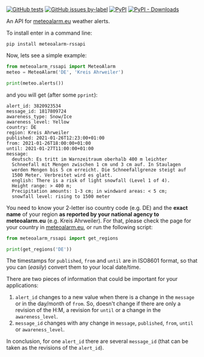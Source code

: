 [![GitHub tests](https://github.com/xlcnd/meteoalarm-rssapi/workflows/tests/badge.svg)][2]
[![GitHub issues by-label](https://img.shields.io/github/issues/xlcnd/meteoalarm-rssapi/bug?label=bugs)][3]
[![PyPI](https://img.shields.io/pypi/v/meteoalarm-rssapi)][1]
[![PyPI - Downloads](https://img.shields.io/pypi/dm/meteoalarm-rssapi)][1]


An API for [meteoalarm.eu](https://www.meteoalarm.eu/) weather alerts.

To install enter in a command line:

```
pip install meteoalarm-rssapi
```

Now, lets see a simple example:

```python
from meteoalarm_rssapi import MeteoAlarm
meteo = MeteoAlarm('DE', 'Kreis Ahrweiler')

print(meteo.alerts())
```


and you will get (after some `pprint`):

```
alert_id: 3820923534
message_id: 1817809724
awareness_type: Snow/Ice
awareness_level: Yellow
country: DE
region: Kreis Ahrweiler
published: 2021-01-26T12:23:00+01:00
from: 2021-01-26T18:00:00+01:00
until: 2021-01-27T11:00:00+01:00
message:
  deutsch: Es tritt im Warnzeitraum oberhalb 400 m leichter
  Schneefall mit Mengen zwischen 1 cm und 3 cm auf. In Staulagen
  werden Mengen bis 5 cm erreicht. Die Schneefallgrenze steigt auf
  1500 Meter. Verbreitet wird es glatt.
  english: There is a risk of light snowfall (Level 1 of 4).
  Height range: > 400 m;
  Precipitation amounts: 1-3 cm; in windward areas: < 5 cm;
  snowfall level: rising to 1500 meter
```


You need to know your 2-letter iso country code (e.g. DE) and the **exact name** of your region
**as reported by your national agency to meteoalarm.eu** (e.g. Kreis Ahrweiler). For that, 
please check the page for your country in [meteoalarm.eu](https://www.meteoalarm.eu/),
or run the following script:

```python
from meteoalarm_rssapi import get_regions

print(get_regions('DE'))
```


The timestamps for `published`, `from` and `until` are in ISO8601 format, so that you can 
(*easily*) convert them to your local date/time. 


There are two pieces of information that could be important for your applications:

1. `alert_id` changes to a new value when there is a change in the `message` or in the 
   day/month of `from`. So, doesn't change if there are only a revision of the H:M, a revision
   for `until` or a change in the `awareness_level`.
2. `message_id` changes with any change in `message`, `published`, `from`, `until` or `awareness_level`.

In conclusion, for one `alert_id` there are several `message_id` 
(that can be taken as the revisions of the `alert_id`).


[1]: https://pypi.org/project/meteoalarm-rssapi/
[2]: https://github.com/xlcnd/meteoalarm-rssapi/actions
[3]: https://github.com/xlcnd/meteoalarm-rssapi/issues?q=is%3Aissue+is%3Aopen+is%3Abug

